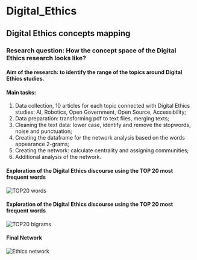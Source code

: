 # Digital_Ethics
## Digital Ethics concepts mapping
### Research question: How the concept space of the Digital Ethics research looks like?
#### Aim of the research: to identify the range of the topics around Digital Ethics studies.

#### Main tasks:
1. Data collection, 10 articles for each topic connected with Digital Ethics studies: AI, Robotics, Open Government, Open Source, Accessibility;
2. Data preparation: transforming pdf to text files, merging texts;
3. Cleaning the text data: lower case, identify and remove the stopwords, noise and punctuation;
4. Creating the dataframe for the network analysis based on the words appearance 2-grams;
5. Creating the network: calculate centrality and assigning communities;
6. Additional analysis of the network.

#### Exploration of the Digital Ethics discourse using the TOP 20 most frequent words
![TOP20 words](https://github.com/yuliianikolaenko/Data_Science_network_analysis/blob/main/top20_words.png)

#### Exploration of the Digital Ethics discourse using the TOP 20 most frequent words
![TOP20 bigrams](https://github.com/yuliianikolaenko/Data_Science_network_analysis/blob/main/top20_bigrams.png)

#### Final Network
![Ethics network](https://github.com/yuliianikolaenko/Data_Science_network_analysis/blob/main/ethics%20network.png)


